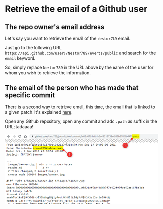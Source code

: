 # Retrieve the email of a Github user

## The repo owner's email address

Let's say you want to retrieve the email of the `Nestor789` email.

Just go to the following URL `https://api.github.com/users/Nestor789/events/public` and search for the `email` keyword.

So, simply replace `Nestor789` in the URL above by the name of the user for whom you wish to retrieve the information.

## The email of the person who has made that specific commit

There is a second way to retrieve email, this time, the email that is linked to a given patch. It's explained [here](https://dev.to/codewithfahad/github-tip-of-the-day-keep-your-commit-email-address-private-2eo2).

Open any Github repository, open any commit and add `.path` as suffix in the URL; tadaaaa!

![Add .patch suffix and get email](./images/commit_and_patch.png)
